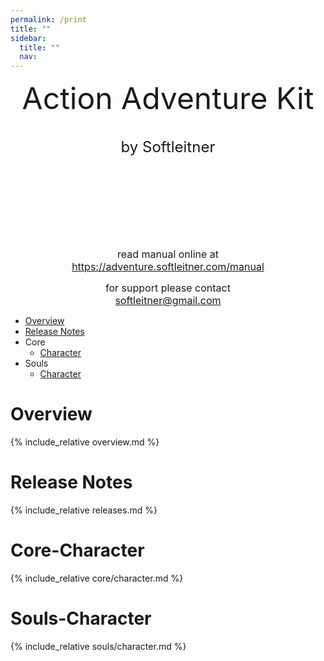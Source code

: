 ```yaml
---
permalink: /print
title: ""
sidebar:
  title: ""
  nav: 
---
```


<center>
  
 <font size="10">Action Adventure Kit</font>  
<br>  
 <font size="5">by Softleitner</font>  
  
<br><br><br>  
<br><br><br>  
  
<font size="3">read manual online at</font>  <br>
<font size="3">https://adventure.softleitner.com/manual</font>  <br>
  
<font size="3">for support please contact</font>  <br>
<font size="3">softleitner@gmail.com</font>  <br>
  
</center>

<div style="page-break-after: always;"></div>  


- [Overview](#overview)  
- [Release Notes](#release-notes)  
- Core
  - [Character](#core-character)
- Souls
  - [Character](#souls-character)

<div style="page-break-after: always;"></div>

# Overview  
{% include_relative overview.md %}  

<div style="page-break-after: always;"></div>  

# Release Notes  
{% include_relative releases.md %}  

<div style="page-break-after: always;"></div>  

# Core-Character  
{% include_relative core/character.md %}  

<div style="page-break-after: always;"></div>  

# Souls-Character  
{% include_relative souls/character.md %}  